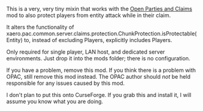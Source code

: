 This is a very, very tiny mixin that works with the [Open Parties and Claims](https://www.curseforge.com/minecraft/mc-mods/open-parties-and-claims) mod to also protect players from entity attack while in their claim.

It alters the functionality of xaero.pac.common.server.claims.protection.ChunkProtection.isProtectable(Entity) to, instead of excluding Players, explicitly includes Players.

Only required for single player, LAN host, and dedicated server environments. Just drop it into the mods folder; there is no configuration.

If you have a problem, remove this mod. If you think there is a problem with OPAC, still remove this mod instead. The OPAC author should *not* be held responsible for any issues caused by this mod.

I don't plan to put this onto CurseForge. If you grab this and install it, I will assume you know what you are doing.